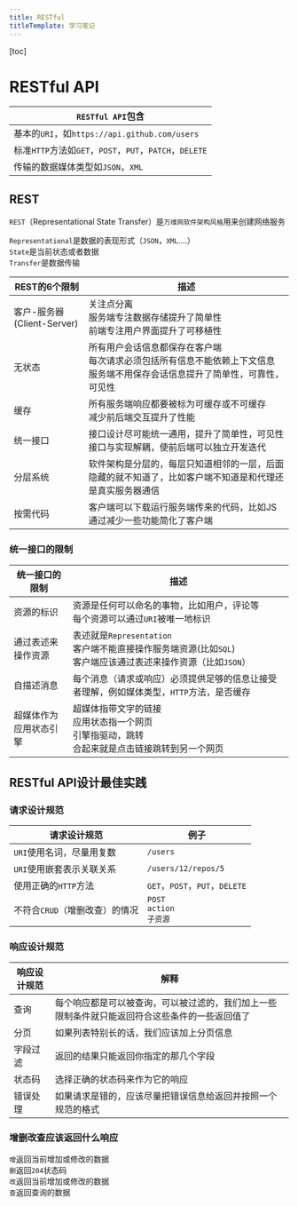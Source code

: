 ```yaml
---
title: RESTful
titleTemplate: 学习笔记
---
```


[toc]

# RESTful API


| `RESTful API`包含 |
| --- |
| 基本的`URI`，如`https://api.github.com/users` |
| 标准`HTTP`方法如`GET`，`POST`，`PUT`，`PATCH`，`DELETE` |
| 传输的数据媒体类型如`JSON`，`XML` |


## REST

`REST`（Representational State Transfer）是`万维网软件架构风格`用来创建网络服务<br/>

`Representational`是数据的表现形式（`JSON`，`XML`....）<br/>
`State`是当前状态或者数据<br/>
`Transfer`是数据传输

| REST的6个限制 | 描述 |
| ------- | ------ |
| 客户-服务器(Client-Server) | 关注点分离<br>服务端专注数据存储提升了简单性<br>前端专注用户界面提升了可移植性 |
| 无状态 | 所有用户会话信息都保存在客户端<br>每次请求必须包括所有信息不能依赖上下文信息<br>服务端不用保存会话信息提升了简单性，可靠性，可见性|
| 缓存 | 所有服务端响应都要被标为可缓存或不可缓存<br>减少前后端交互提升了性能|
| 统一接口 | 接口设计尽可能统一通用，提升了简单性，可见性 <br> 接口与实现解耦，使前后端可以独立开发迭代|
| 分层系统 | 软件架构是分层的，每层只知道相邻的一层，后面隐藏的就不知道了，比如客户端不知道是和代理还是真实服务器通信|
| 按需代码| 客户端可以下载运行服务端传来的代码，比如JS<br>通过减少一些功能简化了客户端 |



### 统一接口的限制

| 统一接口的限制 |  描述 |
| ---------- | ----- |
| 资源的标识 | 资源是任何可以命名的事物，比如用户，评论等<br>每个资源可以通过`URI`被唯一地标识 |
| 通过表述来操作资源 |表述就是`Representation`<br>客户端不能直接操作服务端资源(比如`SQL`)<br>客户端应该通过表述来操作资源（比如`JSON`） |
| 自描述消息 | 每个消息（请求或响应）必须提供足够的信息让接受者理解，例如媒体类型，`HTTP`方法，是否缓存 |
|超媒体作为应用状态引擎 | 超媒体指带文字的链接<br>应用状态指一个网页<br>引擎指驱动，跳转<br>合起来就是点击链接跳转到另一个网页 |


## RESTful API设计最佳实践


### 请求设计规范


| 请求设计规范 | 例子 |
| ----- | ----- |
| `URI`使用名词，尽量用复数 | `/users` |
| `URI`使用嵌套表示关联关系 | `/users/12/repos/5` |
| 使用正确的`HTTP`方法| `GET`，`POST`，`PUT`，`DELETE` |
| 不符合`CRUD`（增删改查）的情况 | `POST`<br>`action`<br>`子资源` |


### 响应设计规范

| 响应设计规范 | 解释 |
|  ----- |  ----- |
| 查询 |  每个响应都是可以被查询，可以被过滤的，我们加上一些限制条件就只能返回符合这些条件的一些返回值了 |
| 分页 | 如果列表特别长的话，我们应该加上分页信息 |
| 字段过滤 | 返回的结果只能返回你指定的那几个字段 |
| 状态码 | 选择正确的状态码来作为它的响应  |
| 错误处理 | 如果请求是错的，应该尽量把错误信息给返回并按照一个规范的格式 |



### 增删改查应该返回什么响应

`增`返回当前增加或修改的数据<br/>
`删`返回`204`状态码<br/>
`改`返回当前增加或修改的数据<br/>
`查`返回查询的数据




